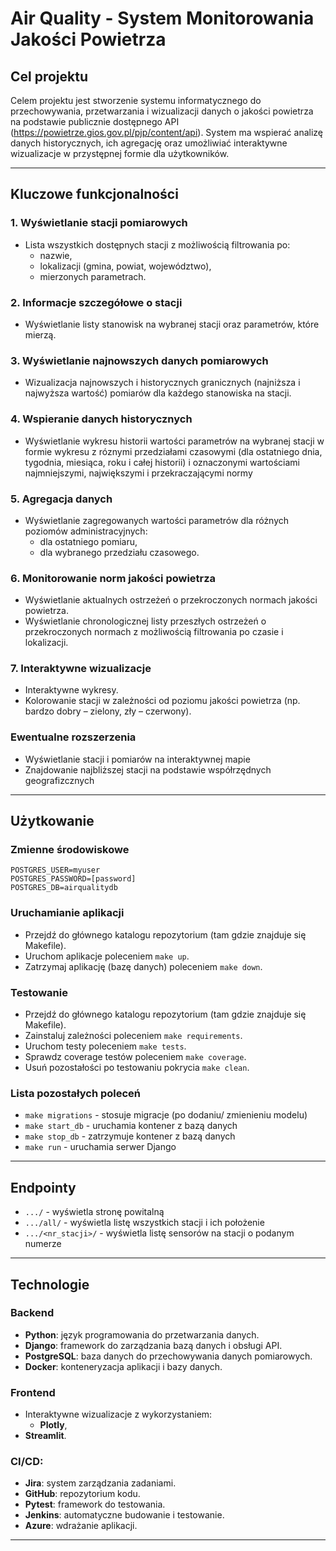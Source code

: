 # Air Quality - System Monitorowania Jakości Powietrza

## Cel projektu
Celem projektu jest stworzenie systemu informatycznego do przechowywania, przetwarzania i wizualizacji danych o jakości powietrza na podstawie publicznie dostępnego API (https://powietrze.gios.gov.pl/pjp/content/api). System ma wspierać analizę danych historycznych, ich agregację oraz umożliwiać interaktywne wizualizacje w przystępnej formie dla użytkowników.

---

## Kluczowe funkcjonalności
### 1. Wyświetlanie stacji pomiarowych
- Lista wszystkich dostępnych stacji z możliwością filtrowania po:
  - nazwie,
  - lokalizacji (gmina, powiat, województwo),
  - mierzonych parametrach.

### 2. Informacje szczegółowe o stacji
- Wyświetlanie listy stanowisk na wybranej stacji oraz parametrów, które mierzą.

### 3. Wyświetlanie najnowszych danych pomiarowych
- Wizualizacja najnowszych i historycznych granicznych (najniższa i najwyższa wartość) pomiarów dla każdego stanowiska na stacji.

### 4. Wspieranie danych historycznych
- Wyświetlanie wykresu historii wartości parametrów na wybranej stacji w formie wykresu z róznymi przedziałami czasowymi (dla ostatniego dnia, tygodnia, miesiąca, roku i całej historii) i oznaczonymi wartościami najmniejszymi, największymi i przekraczającymi normy

### 5. Agregacja danych
- Wyświetlanie zagregowanych wartości parametrów dla różnych poziomów administracyjnych:
  - dla ostatniego pomiaru,
  - dla wybranego przedziału czasowego.

### 6. Monitorowanie norm jakości powietrza
- Wyświetlanie aktualnych ostrzeżeń o przekroczonych normach jakości powietrza.
- Wyświetlanie chronologicznej listy przeszłych ostrzeżeń o przekroczonych normach z możliwością filtrowania po czasie i lokalizacji.

### 7. Interaktywne wizualizacje
- Interaktywne wykresy.
- Kolorowanie stacji w zależności od poziomu jakości powietrza (np. bardzo dobry – zielony, zły – czerwony).

### Ewentualne rozszerzenia
- Wyświetlanie stacji i pomiarów na interaktywnej mapie
- Znajdowanie najbliższej stacji na podstawie współrzędnych geografizcznych

---

## Użytkowanie

### Zmienne środowiskowe

```
POSTGRES_USER=myuser
POSTGRES_PASSWORD=[password]
POSTGRES_DB=airqualitydb
```

### Uruchamianie aplikacji

- Przejdź do głównego katalogu repozytorium (tam gdzie znajduje się Makefile).
- Uruchom aplikacje poleceniem `make up`.
- Zatrzymaj aplikację (bazę danych) poleceniem `make down`.

### Testowanie

- Przejdź do głównego katalogu repozytorium (tam gdzie znajduje się Makefile).
- Zainstaluj zależności poleceniem `make requirements`.
- Uruchom testy poleceniem `make tests`.
- Sprawdz coverage testów poleceniem `make coverage`.
- Usuń pozostałości po testowaniu pokrycia `make clean`.

### Lista pozostałych poleceń
- `make migrations` - stosuje migracje (po dodaniu/ zmienieniu modelu)
- `make start_db` - uruchamia kontener z bazą danych
- `make stop_db` - zatrzymuje kontener z bazą danych
- `make run` - uruchamia serwer Django

---

## Endpointy

- `.../` - wyświetla stronę powitalną
- `.../all/` - wyświetla listę wszystkich stacji i ich położenie
- `.../<nr_stacji>/` - wyświetla listę sensorów na stacji o podanym numerze

---

## Technologie

### Backend
- **Python**: język programowania do przetwarzania danych.
- **Django**: framework do zarządzania bazą danych i obsługi API.
- **PostgreSQL**: baza danych do przechowywania danych pomiarowych.
- **Docker**: konteneryzacja aplikacji i bazy danych.

### Frontend
- Interaktywne wizualizacje z wykorzystaniem:
  - **Plotly**,
- **Streamlit**.

### CI/CD:
- **Jira**: system zarządzania zadaniami.
- **GitHub**: repozytorium kodu.
- **Pytest**: framework do testowania.
- **Jenkins**: automatyczne budowanie i testowanie.
- **Azure**: wdrażanie aplikacji.

---

